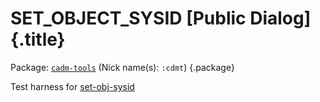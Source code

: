 # SET_OBJECT_SYSID [Public Dialog] {.title}

Package: [`cadm-tools`](CADM-TOOLS.pkg.md) (Nick name(s): `:cdmt`) {.package}

Test harness for [set-obj-sysid](set-obj-sysid.fun.html)
